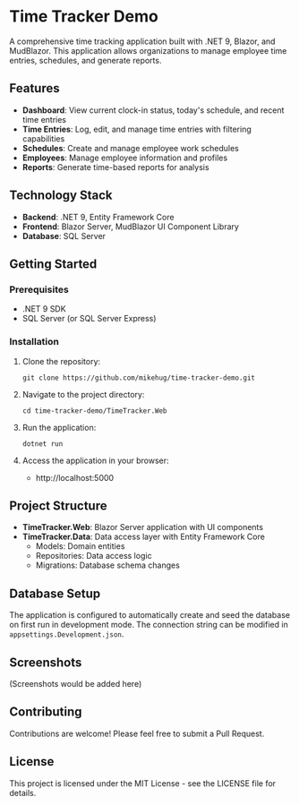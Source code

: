 # Time Tracker Demo

A comprehensive time tracking application built with .NET 9, Blazor, and MudBlazor. This application allows organizations to manage employee time entries, schedules, and generate reports.

## Features

- **Dashboard**: View current clock-in status, today's schedule, and recent time entries
- **Time Entries**: Log, edit, and manage time entries with filtering capabilities
- **Schedules**: Create and manage employee work schedules
- **Employees**: Manage employee information and profiles
- **Reports**: Generate time-based reports for analysis

## Technology Stack

- **Backend**: .NET 9, Entity Framework Core
- **Frontend**: Blazor Server, MudBlazor UI Component Library
- **Database**: SQL Server

## Getting Started

### Prerequisites

- .NET 9 SDK
- SQL Server (or SQL Server Express)

### Installation

1. Clone the repository:
   ```
   git clone https://github.com/mikehug/time-tracker-demo.git
   ```

2. Navigate to the project directory:
   ```
   cd time-tracker-demo/TimeTracker.Web
   ```

3. Run the application:
   ```
   dotnet run
   ```

4. Access the application in your browser:
   - http://localhost:5000

## Project Structure

- **TimeTracker.Web**: Blazor Server application with UI components
- **TimeTracker.Data**: Data access layer with Entity Framework Core
  - Models: Domain entities
  - Repositories: Data access logic
  - Migrations: Database schema changes

## Database Setup

The application is configured to automatically create and seed the database on first run in development mode. The connection string can be modified in `appsettings.Development.json`.

## Screenshots

(Screenshots would be added here)

## Contributing

Contributions are welcome! Please feel free to submit a Pull Request.

## License

This project is licensed under the MIT License - see the LICENSE file for details. 
